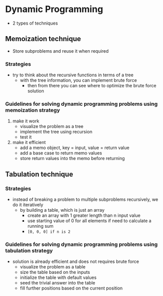 # Dynamic Programming
- 2 types of techniques
## Memoization technique
- Store subproblems and reuse it when required
### Strategies
- try to think about the recursive functions in terms of a tree
  - with the tree information, you can implement brute force
    - then from there you can see where to optimize the brute force solution
### Guidelines for solving dynamic programming problems using memoization strategy
1. make it work
    - visualize the problem as a tree
    - implement the tree using recursion
    - test it
2. make it efficient
    - add a memo object, key = input, value = return value
    - add a base case to return memo values
    - store return values into the memo before returning
## Tabulation technique
### Strategies
- instead of breaking a problem to multiple subproblems recursively, we do it iteratively
  - by building a table, which is just an array
    - create an array with 1 greater length than n input value
    - use starting value of 0 for all elements if need to calculate a running sum
    - ```[0, 0, 0] if n is 2```
### Guidelines for solving dynamic programming problems using tabulation strategy
- solution is already efficient and does not requires brute force
  - visualize the problem as a table
  - size the table based on the inputs
  - initialize the table with default values
  - seed the trivial answer into the table
  - fill further positions based on the current position
